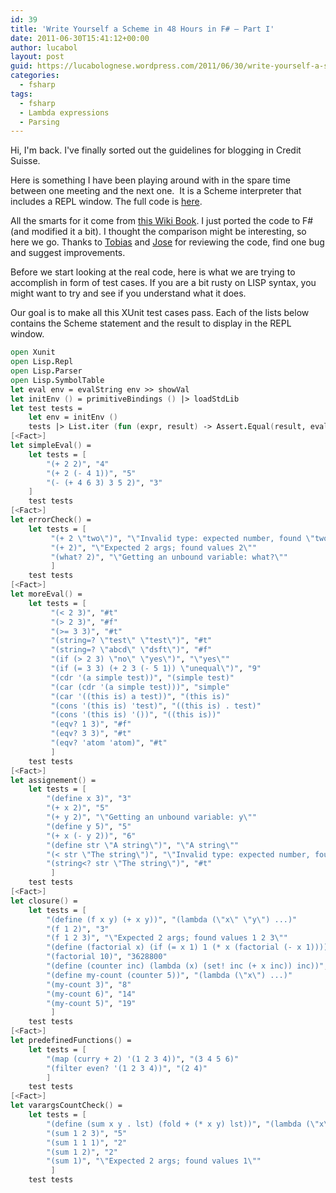 ```yaml
---
id: 39
title: 'Write Yourself a Scheme in 48 Hours in F# – Part I'
date: 2011-06-30T15:41:12+00:00
author: lucabol
layout: post
guid: https://lucabolognese.wordpress.com/2011/06/30/write-yourself-a-scheme-in-48-hours-in-f-part-i/
categories:
  - fsharp
tags:
  - fsharp
  - Lambda expressions
  - Parsing
---
```

Hi, I'm back. I've finally sorted out the guidelines for blogging in Credit Suisse. 

Here is something I have been playing around with in the spare time between one meeting and the next one.&#160; It is a Scheme interpreter that includes a REPL window. The full code is [here](http://code.msdn.microsoft.com/Write-Yourself-a-Scheme-in-d50ae449).

All the smarts for it come from [this Wiki Book](http://en.wikibooks.org/wiki/Write_Yourself_a_Scheme_in_48_Hours). I just ported the code to F# (and modified it a bit). I thought the comparison might be interesting, so here we go. Thanks to [Tobias](http://gedell.net/) and [Jose](http://www.haskellers.com/user/pepeiborra) for reviewing the code, find one bug and suggest improvements.

Before we start looking at the real code, here is what we are trying to accomplish in form of test cases. If you are a bit rusty on LISP syntax, you might want to try and see if you understand what it does.

Our goal is to make all this XUnit test cases pass. Each of the lists below contains the Scheme statement and the result to display in the REPL window.

```fsharp
open Xunit
open Lisp.Repl
open Lisp.Parser
open Lisp.SymbolTable
let eval env = evalString env >> showVal
let initEnv () = primitiveBindings () |> loadStdLib
let test tests =
    let env = initEnv ()
    tests |> List.iter (fun (expr, result) -> Assert.Equal(result, eval env expr))
[<Fact>]
let simpleEval() =
    let tests = [
        "(+ 2 2)", "4"
        "(+ 2 (- 4 1))", "5"
        "(- (+ 4 6 3) 3 5 2)", "3"
    ]
    test tests
[<Fact>]
let errorCheck() =
    let tests = [
         "(+ 2 \"two\")", "\"Invalid type: expected number, found \"two\"\""
         "(+ 2)", "\"Expected 2 args; found values 2\""
         "(what? 2)", "\"Getting an unbound variable: what?\""
         ]
    test tests
[<Fact>]
let moreEval() =
    let tests = [
         "(< 2 3)", "#t"
         "(> 2 3)", "#f"
         "(>= 3 3)", "#t"
         "(string=? \"test\" \"test\")", "#t"
         "(string=? \"abcd\" \"dsft\")", "#f"
         "(if (> 2 3) \"no\" \"yes\")", "\"yes\""
         "(if (= 3 3) (+ 2 3 (- 5 1)) \"unequal\")", "9"
         "(cdr '(a simple test))", "(simple test)"
         "(car (cdr '(a simple test)))", "simple"
         "(car '((this is) a test))", "(this is)"
         "(cons '(this is) 'test)", "((this is) . test)"
         "(cons '(this is) '())", "((this is))"
         "(eqv? 1 3)", "#f"
         "(eqv? 3 3)", "#t"
         "(eqv? 'atom 'atom)", "#t"
         ]
    test tests
[<Fact>]
let assignement() =
    let tests = [
        "(define x 3)", "3"
        "(+ x 2)", "5"
        "(+ y 2)", "\"Getting an unbound variable: y\""
        "(define y 5)", "5"
        "(+ x (- y 2))", "6"
        "(define str \"A string\")", "\"A string\""
        "(< str \"The string\")", "\"Invalid type: expected number, found \"A string\"\""
        "(string<? str \"The string\")", "#t"
         ]
    test tests
[<Fact>]
let closure() =
    let tests = [
        "(define (f x y) (+ x y))", "(lambda (\"x\" \"y\") ...)"
        "(f 1 2)", "3"
        "(f 1 2 3)", "\"Expected 2 args; found values 1 2 3\""
        "(define (factorial x) (if (= x 1) 1 (* x (factorial (- x 1)))))", "(lambda (\"x\") ...)"
        "(factorial 10)", "3628800"
        "(define (counter inc) (lambda (x) (set! inc (+ x inc)) inc))", "(lambda (\"inc\") ...)"
        "(define my-count (counter 5))", "(lambda (\"x\") ...)"
        "(my-count 3)", "8"
        "(my-count 6)", "14"
        "(my-count 5)", "19"
         ]
    test tests
[<Fact>]
let predefinedFunctions() =
    let tests = [
        "(map (curry + 2) '(1 2 3 4))", "(3 4 5 6)"
        "(filter even? '(1 2 3 4))", "(2 4)"
        ]
    test tests
[<Fact>]
let varargsCountCheck() =
    let tests = [
        "(define (sum x y . lst) (fold + (* x y) lst))", "(lambda (\"x\" \"y\" . lst) ...)"
        "(sum 1 2 3)", "5"
        "(sum 1 1 1)", "2"
        "(sum 1 2)", "2"
        "(sum 1)", "\"Expected 2 args; found values 1\""
         ]
    test tests
